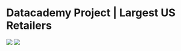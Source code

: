 # Datacademy Project | Largest US Retailers
[<img src="https://deepnote.com/buttons/launch-in-deepnote.svg">](https://deepnote.com/@iofabela/Datacademy-Project-or-Largest-US-Retailers-p3PJVGavQX-8PpaewzlIdA)
<a href="https://github.com/iofabela/datacademy_project-largest_retailers">
    <img src="https://img.shields.io/badge/Git%20Hub%20%7C%20Repository-100000?style=for-the-badge&logo=github&logoColor=white">
</a>